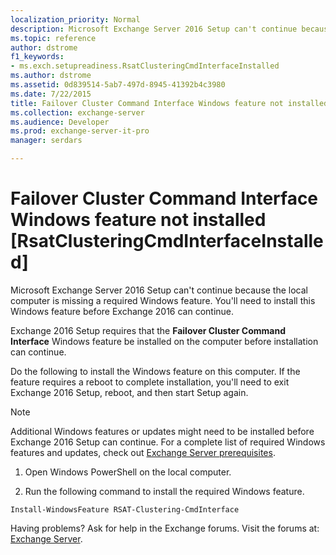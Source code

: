 ```yaml
---
localization_priority: Normal
description: Microsoft Exchange Server 2016 Setup can't continue because the local computer is missing a required Windows feature. You'll need to install this Windows feature before Exchange 2016 can continue.
ms.topic: reference
author: dstrome
f1_keywords:
- ms.exch.setupreadiness.RsatClusteringCmdInterfaceInstalled
ms.author: dstrome
ms.assetid: 0d839514-5ab7-497d-8945-41392b4c3980
ms.date: 7/22/2015
title: Failover Cluster Command Interface Windows feature not installed [RsatClusteringCmdInterfaceInstalled]
ms.collection: exchange-server
ms.audience: Developer
ms.prod: exchange-server-it-pro
manager: serdars

---
```


# Failover Cluster Command Interface Windows feature not installed [RsatClusteringCmdInterfaceInstalled]

Microsoft Exchange Server 2016 Setup can't continue because the local computer is missing a required Windows feature. You'll need to install this Windows feature before Exchange 2016 can continue.
  
Exchange 2016 Setup requires that the **Failover Cluster Command Interface** Windows feature be installed on the computer before installation can continue.
  
Do the following to install the Windows feature on this computer. If the feature requires a reboot to complete installation, you'll need to exit Exchange 2016 Setup, reboot, and then start Setup again.
  
> [!NOTE]
> Additional Windows features or updates might need to be installed before Exchange 2016 Setup can continue. For a complete list of required Windows features and updates, check out [Exchange Server prerequisites](../../plan-and-deploy/prerequisites.md).
  
1. Open Windows PowerShell on the local computer.
    
2. Run the following command to install the required Windows feature.
    
  ```
  Install-WindowsFeature RSAT-Clustering-CmdInterface
  ```

Having problems? Ask for help in the Exchange forums. Visit the forums at: [Exchange Server](https://go.microsoft.com/fwlink/p/?linkId=60612).

